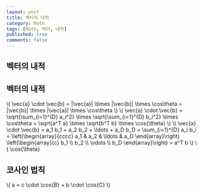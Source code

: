```yaml
---
layout: post
title: 벡터의 내적
category: Math
tags: [Math, 벡터, 내적]
published: true
comments: false
---
```


벡터의 내적
---

## 벡터의 내적
\\( \vec{a} \cdot \vec{b} = \|\vec{a}\| \times \|\vec{b}\| \times \cos\theta = \|\vec{b}\| \times \|\vec{a}\| \times \cos\theta \\)
\\( \vec{a} \cdot \vec{b} = \sqrt{\sum\_{i=1}^{D} a\_i^2} \times \sqrt{\sum\_{i=1}^{D} b\_i^2} \times \cos\theta = \sqrt{a^T a} \times \sqrt{b^T b} \times \cos{\theta} \\)
\\( \vec{a} \cdot \vec{b} = a\_1 b\_1 + a\_2 b\_2 + \ldots + a\_D b\_D = \sum\_{i=1}^{D} a\_i b\_i = \left(\begin{array}{cccc} a\_1 & a\_2 & \ldots & a\_D \end{array}\right) \left(\begin{array}{c} b\_1 \\\\ b\_2 \\\\ \vdots \\\\ b\_D \end{array}\right) = a^T b \\)
\\( \cos{\theta}
## 코사인 법칙
\\( a = c \cdot \cos{B} + b \cdot \cos{C} \\)
